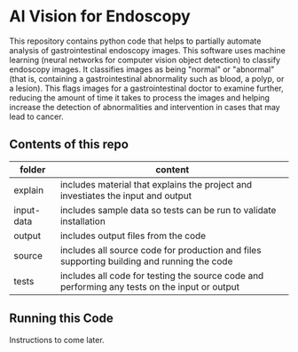 # AI Vision for Endoscopy

This repository contains python code that helps to partially automate analysis of gastrointestinal endoscopy images.  This software uses machine learning (neural networks for computer vision object detection) to classify endoscopy images.  It classifies images as being "normal" or "abnormal" (that is, containing a gastrointestinal abnormality such as blood, a polyp, or a lesion).  This flags images for a gastrointestinal doctor to examine further, reducing the amount of time it takes to process the images and helping increase the detection of abnormalities and intervention in cases that may lead to cancer.

## Contents of this repo
|  folder    | content |
| ---------- | ------- |
| explain    | includes material that explains the project and investiates the input and output |
| input-data | includes sample data so tests can be run to validate installation |
| output     | includes output files from the code |
| source     | includes all source code for production and files supporting building and running the code |
| tests      | includes all code for testing the source code and performing any tests on the input or output |

## Running this Code
Instructions to come later.

